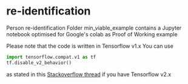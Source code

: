 # re-identification
Person re-identification
Folder min_viable_example contains a Jupyter notebook optimised for Google's colab as Proof of Working example

Please note that the code is written in Tensorflow v1.x
You can use
```python
import tensorflow.compat.v1 as tf
tf.disable_v2_behavior()
```
as stated in this [Stackoverflow thread](https://stackoverflow.com/questions/57614436/od-graph-def-tf-graphdef-attributeerror-module-tensorflow-has-no-attribut) if you have Tensorflow v2.x
